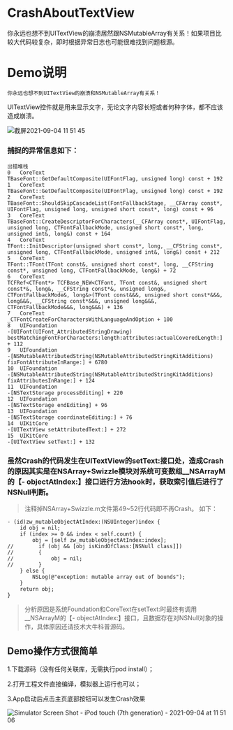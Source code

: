 # CrashAboutTextView
你永远也想不到UITextView的崩溃居然跟NSMutableArray有关系！如果项目比较大代码较复杂，即时根据异常日志也可能很难找到问题根源。

# **Demo说明**
	你永远也想不到UITextView的崩溃和NSMutableArray有关系！

UITextView控件就是用来显示文字，无论文字内容长短或者何种字体，都不应该造成崩溃。

![截屏2021-09-04 11 51 45](https://user-images.githubusercontent.com/8546073/132081640-c4eff803-571c-4a0d-9b8c-8a83bf3cb3e9.png)

### 捕捉的异常信息如下：

````
出错堆栈
0	CoreText
TBaseFont::GetDefaultComposite(UIFontFlag, unsigned long) const + 192
1	CoreText
TBaseFont::GetDefaultComposite(UIFontFlag, unsigned long) const + 192
2	CoreText
TBaseFont::ShouldSkipCascadeList(FontFallbackStage, __CFArray const*, UIFontFlag, unsigned long, unsigned short const*, long) const + 96
3	CoreText
TBaseFont::CreateDescriptorForCharacters(__CFArray const*, UIFontFlag, unsigned long, CTFontFallbackMode, unsigned short const*, long, unsigned int&, long&) const + 164
4	CoreText
TFont::InitDescriptor(unsigned short const*, long, __CFString const*, unsigned long, CTFontFallbackMode, unsigned int&, long&) const + 212
5	CoreText
TFont::TFont(TFont const&, unsigned short const*, long, __CFString const*, unsigned long, CTFontFallbackMode, long&) + 72
6	CoreText
TCFRef<CTFont*> TCFBase_NEW<CTFont, TFont const&, unsigned short const*&, long&, __CFString const*&, unsigned long&, CTFontFallbackMode&, long&>(TFont const&&&, unsigned short const*&&&, long&&&, __CFString const*&&&, unsigned long&&&, CTFontFallbackMode&&&, long&&&) + 136
7	CoreText
_CTFontCreateForCharactersWithLanguageAndOption + 100
8	UIFoundation
-[UIFont(UIFont_AttributedStringDrawing) bestMatchingFontForCharacters:length:attributes:actualCoveredLength:] + 112
9	UIFoundation
-[NSMutableAttributedString(NSMutableAttributedStringKitAdditions) fixFontAttributeInRange:] + 6780
10	UIFoundation
-[NSMutableAttributedString(NSMutableAttributedStringKitAdditions) fixAttributesInRange:] + 124
11	UIFoundation
-[NSTextStorage processEditing] + 220
12	UIFoundation
-[NSTextStorage endEditing] + 96
13	UIFoundation
-[NSTextStorage coordinateEditing:] + 76
14	UIKitCore
-[UITextView setAttributedText:] + 272
15	UIKitCore
-[UITextView setText:] + 132
````

### 虽然Crash的代码发生在UITextView的setText:接口处，造成Crash的原因其实是在NSArray+Swizzle模块对系统可变数组__NSArrayM的【- objectAtIndex:】接口进行方法hook时，获取索引值后进行了NSNull判断。
> 注释掉NSArray+Swizzle.m文件第49~52行代码即不再Crash。
> 如下：

````
- (id)zw_mutableObjectAtIndex:(NSUInteger)index {
    id obj = nil;
    if (index >= 0 && index < self.count) {
        obj = [self zw_mutableObjectAtIndex:index];
//        if (obj && [obj isKindOfClass:[NSNull class]])
//        {
//            obj = nil;
//        }
    } else {
        NSLog(@"exception: mutable array out of bounds");
    }
    return obj;
}
````

> 分析原因是系统Foundation和CoreText在setText:时最终有调用__NSArrayM的【- objectAtIndex:】接口，且数据存在对NSNull对象的操作，具体原因还请技术大牛科普源码。








## Demo操作方式很简单
1.下载源码（没有任何关联库，无需执行pod install）；

2.打开工程文件直接编译，模拟器上运行也可以；

3.App启动后点击主页底部按钮可以发生Crash效果

![Simulator Screen Shot - iPod touch (7th generation) - 2021-09-04 at 11 51 06](https://user-images.githubusercontent.com/8546073/132081755-65e05bf3-f8f6-4dab-ae43-39950444910f.png)


